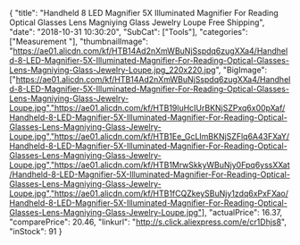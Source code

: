 {
	"title": "Handheld 8 LED Magnifier 5X Illuminated Magnifier For Reading Optical Glasses Lens Magniying Glass Jewelry Loupe Free Shipping",
	"date": "2018-10-31 10:30:20",
	"SubCat": ["Tools"],
	"categories": ["Measurement "],
	"thumbnailImage": "https://ae01.alicdn.com/kf/HTB14Ad2nXmWBuNjSspdq6zugXXa4/Handheld-8-LED-Magnifier-5X-Illuminated-Magnifier-For-Reading-Optical-Glasses-Lens-Magniying-Glass-Jewelry-Loupe.jpg_220x220.jpg",
	"BigImage": ["https://ae01.alicdn.com/kf/HTB14Ad2nXmWBuNjSspdq6zugXXa4/Handheld-8-LED-Magnifier-5X-Illuminated-Magnifier-For-Reading-Optical-Glasses-Lens-Magniying-Glass-Jewelry-Loupe.jpg","https://ae01.alicdn.com/kf/HTB19luHcIUrBKNjSZPxq6x00pXaf/Handheld-8-LED-Magnifier-5X-Illuminated-Magnifier-For-Reading-Optical-Glasses-Lens-Magniying-Glass-Jewelry-Loupe.jpg","https://ae01.alicdn.com/kf/HTB1Ee_GcLImBKNjSZFlq6A43FXaY/Handheld-8-LED-Magnifier-5X-Illuminated-Magnifier-For-Reading-Optical-Glasses-Lens-Magniying-Glass-Jewelry-Loupe.jpg","https://ae01.alicdn.com/kf/HTB1MrwSkkyWBuNjy0Fpq6yssXXat/Handheld-8-LED-Magnifier-5X-Illuminated-Magnifier-For-Reading-Optical-Glasses-Lens-Magniying-Glass-Jewelry-Loupe.jpg","https://ae01.alicdn.com/kf/HTB1fCQZkeySBuNjy1zdq6xPxFXao/Handheld-8-LED-Magnifier-5X-Illuminated-Magnifier-For-Reading-Optical-Glasses-Lens-Magniying-Glass-Jewelry-Loupe.jpg"],
	"actualPrice": 16.37,
	"comparePrice": 20.46,
	"linkurl": "http://s.click.aliexpress.com/e/cr1Dhjs8",
	"inStock": 91
}
